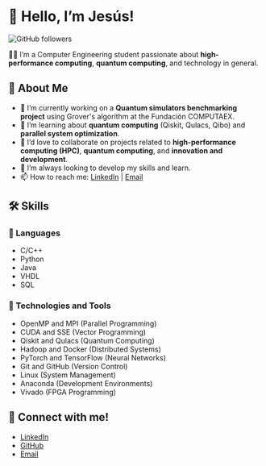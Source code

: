 # 👋 Hello, I’m Jesús!

![GitHub followers](https://img.shields.io/github/followers/Cerrudoxx?style=social)

👨‍💻 I’m a Computer Engineering student passionate about **high-performance computing**, **quantum computing**, and technology in general.

## 🌟 About Me

- 🔭 I’m currently working on a **Quantum simulators benchmarking project** using Grover's algorithm at the Fundación COMPUTAEX.
- 🌱 I’m learning about **quantum computing** (Qiskit, Qulacs, Qibo) and **parallel system optimization**.
- 👯 I’d love to collaborate on projects related to **high-performance computing (HPC)**, **quantum computing**, and **innovation and development**.
- 🤔 I’m always looking to develop my skills and learn.
- 📫 How to reach me: [LinkedIn](www.linkedin.com/in/jcerrudoh) | [Email](mailto:jesuscerrudoh@gmail.com)

## 🛠️ Skills

### 🔧 Languages

- C/C++
- Python
- Java
- VHDL
- SQL

### 🧰 Technologies and Tools

- OpenMP and MPI (Parallel Programming)
- CUDA and SSE (Vector Programming)
- Qiskit and Qulacs (Quantum Computing)
- Hadoop and Docker (Distributed Systems)
- PyTorch and TensorFlow (Neural Networks)
- Git and GitHub (Version Control)
- Linux (System Management)
- Anaconda (Development Environments)
- Vivado (FPGA Programming)

## 🤝 Connect with me!

- [LinkedIn](www.linkedin.com/in/jcerrudoh)
- [GitHub](https://github.com/Cerrudoxx)
- [Email](mailto:jesuscerrudoh@gmail.com)
